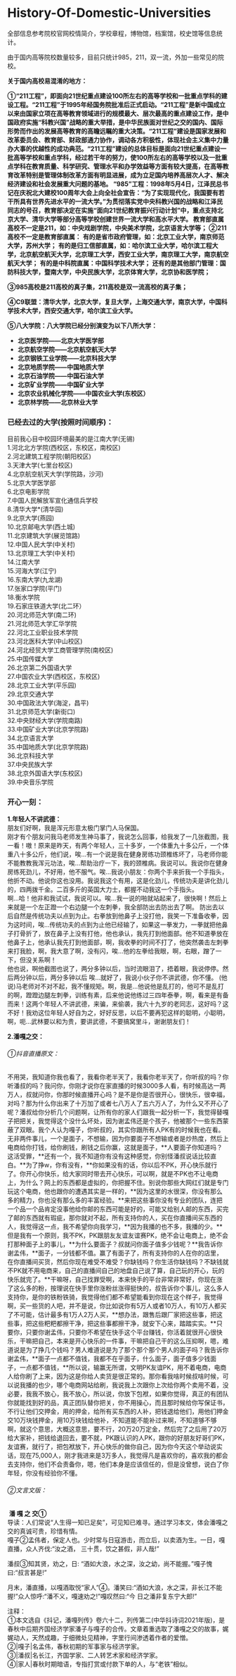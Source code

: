 #  History-Of-Domestic-Universities
全部信息参考院校官网校情简介，学校章程，博物馆，档案馆，校史馆等信息统计。

由于国内高等院校数量较多，目前只统计985，211，双一流，外加一些常见的院校。  

 **关于国内高校易混淆的地方：**

   **①“211工程”，即面向21世纪重点建设100所左右的高等学校和一批重点学科的建设工程。“211工程”于1995年经国务院批准后正式启动。“211工程”是新中国成立以来由国家立项在高等教育领域进行的规模最大、层次最高的重点建设工作，是中国政府实施“科教兴国”战略的重大举措，是中华民族面对世纪之交的国内、国际形势而作出的发展高等教育的高瞻远瞩的重大决策。“211工程”建设是国家发展和改革委员会、教育部、财政部通力协作，调动各方积极性，体现社会主义集中力量办大事的优越性的成功典范。“211工程”建设的总体目标是面向21世纪重点建设一批高等学校和重点学科，经过若干年的努力，使100所左右的高等学校以及一批重点学科在教育质量、科学研究、管理水平和办学效益等方面有较大提高，在高等教育改革特别是管理体制改革方面有明显进展，成为立足国内培养高层次人才、解决经济建设和社会发展重大问题的基地。
   “985”工程：1998年5月4日，江泽民总书记在庆祝北大建校100周年大会上向全社会宣告：“为了实现现代化，我国要有若干所具有世界先进水平的一流大学。”为贯彻落实党中央科教兴国的战略和江泽民同志的号召，教育部决定在实施“面向21世纪教育振兴行动计划”中，重点支持北京大学、清华大学等部分高等学校创建世界一流大学和高水平大学。
教育部直属高校不一定是211，如：中央戏剧学院，中央美术学院，北京语言大学等；**
**②211高校不一定是教育部直属：**
    **有的是省市政府管理，如：北京工业大学，南京师范大学，苏州大学；**
    **有的是归工信部直属，如：哈尔滨工业大学，哈尔滨工程大学，北京航空航天大学，北京理工大学，西安工业大学，南京理工大学，南京航空航天大学；**
    **有的是中科院直属：中国科学技术大学；**
    **还有的是其他部门管理：国防科技大学，暨南大学，中央民族大学，北京体育大学，北京协和医学院；**

**③985高校是211高校的真子集，211高校是双一流高校的真子集；**  

**④C9联盟：清华大学，北京大学，复旦大学，上海交通大学，南京大学，中国科学技术大学，西安交通大学，哈尔滨工业大学。**

**⑤八大学院：八大学院已经分别演变为以下八所大学：**

- **北京医学院——北京大学医学部**
- **北京航空学院——北京航空航天大学**
- **北京钢铁工业学院——北京科技大学**
- **北京地质学院——中国地质大学**
- **北京石油学院——中国石油大学**
- **北京矿业学院——中国矿业大学**
- **北京农业机械化学院——中国农业大学(东校区）**
- **北京林学院——北京林业大学**

### **已经去过的大学(按照时间顺序)：**  

目前我心目中校园环境最美的是江南大学(无锡)  
1.河北北方学院(西校区，东校区，南校区)  
2.河北建筑工程学院(朝阳校区)  
3.天津大学(七里台校区)  
4.北京航空航天大学(学院路，沙河)  
5.北京大学医学部  
6.北京电影学院  
7.中国人民解放军宣化通信兵学校  
8.清华大学*(清华园)  
9.北京大学(燕园)  
10.北京邮电大学(西土城)  
11.北京建筑大学(展览馆路)  
12.中国人民大学(中关村)  
13.北京理工大学(中关村)  
14.江南大学  
15.河海大学(江宁)  
16.东南大学(九龙湖)  
17.张家口学院(平门)  
18.衡水学院  
19.石家庄铁道大学(北二环）  
20.河北师范大学(南二环)   
21.河北师范大学汇华学院  
22.河北工业职业技术学院    
23.河北医科大学(中山校区)  
24.河北经贸大学工商管理学院(南校区)  
25.中国传媒大学  
26.北京第二外国语大学  
27.中国农业大学(西校区，东校区)  
28.北京工业大学(平乐园)  
29.北京交通大学  
30.中国政法大学(海淀，昌平)  
31.北京师范大学(新街口)  
32.中央财经大学(学院南路)  
33.中国矿业大学(北京学院路)  
34.北京语言大学  
35.中国地质大学(北京学院路)  
36.北京科技大学  
37.中央民族大学  
38.北京外国语大学(东校区)  
39.中央音乐学院  

### 开心一刻：

**1.年轻人不讲武德：**  
朋友们好啊，我是浑元形意太极门掌门人马保国。    
刚才有个朋友问我马老师发生神马事了，我说怎么回事，给我发了一几张截图，我一看！嗷！原来是昨天，有两个年轻人，三十多岁，一个体重九十多公斤，一个体重八十多公斤，他们说，唉…有一个说是我在健身房练功颈椎练坏了，马老师你能不能教教我浑元功法，唉…帮助治疗一下，我的颈椎病。我说可以。我说你在健身房练死劲儿，不好用，他不服气。唉...我说小朋友：你两个手来折我一个手指头，他折不动。他说你这也没用。我说我这个有用，这是化劲儿，传统功夫是讲化劲儿的，四两拨千金。二百多斤的英国大力士，都握不动我这一个手指头。  
啊…哈！他非和我试试，我说可以。唉…我一说的啪就站起来了，很快啊！然后上来就是一个左正蹬一个右边腿一个左刺拳，我全部防出去防出去了啊。 防出去以后自然是传统功夫以点到为止。右拳放到他鼻子上没打他，我笑一下准备收拳，因为这时间，唉...传统功夫的点到为止他已经输了，如果这一拳发力，一拳就把他鼻子打骨折了，放在鼻子上没有打他，他也承认，我先打到他面部。他不知道拳放在他鼻子上，他承认我先打到他面部，啊，我收拳的时间不打了，他突然袭击左刺拳来打我脸，啊，我大意了啊，没有闪，唉…他的左拳给我眼，啊，右眼，蹭了一下，但没关系啊！  
他也说，啊他截图也说了，两分多钟以后，当时流眼泪了，捂着眼，我说停停。然后两分钟以后，两分多钟以后 唉...就好了，我说小伙子你不讲武德，你不懂。 (他说)马老师对不对不起，我不懂规矩。啊，我是…他说他是乱打的，他可不是乱打的啊，蹬蹬边腿左刺拳，训练有素，后来他说他练过三四年泰拳，啊，看来是有备而来！这两个年轻人不讲武德，来骗，来偷袭，我六十九岁的老同志，这好吗？这不好！我劝这位年轻人好自为之，好好反思，以后不要再犯这样的聪明，小聪明，啊，呃…武林要以和为贵，要讲武德，不要搞窝里斗，谢谢朋友们！  

**2.潘嘎之交：**    

###### ①抖音直播原文：  

不用哭，我知道你我也看了，我看你老半天了，我看你老半天了，你听叔的吗？你听潘叔的吗？我问你，你刚才说你在家直播的时候3000多人看，有时候高达一两万人，叔就问你，你那时候直播开心吗？是不是你是否很开心，很快乐，很幸福，对吗？那为什么你出来了十万加了或者七八万人了五六万人了，为什么又不开心了呢？潘叔给你分析几个问题啊，让所有你的家人们跟我一起分析一下，我觉得替嘎子把把关，我觉得这个没什么坏处，因为谢孟伟还是个孩子，他被那个一些东西蒙蔽了双眼。我个人认为嘎子，你听叔的，其实你跟所有人PK有的时候我也在看。无非两件事儿，一个是面子，不想输，因为你要面子不想输或者是炒热度，然后上电商给你打钱，给你刷钱，刷钱之后你赢，这就是面子，**人要面子你知道吗？这活受罪，**还有一个，我不知道你有没有这种感觉，你别怪潘叔说话比较直白。**为了挣w，你有没有，**你如果没有的话，你以后不PK，开心快乐就行了。你开心你快乐，给大家同时带去开心快乐，可以啊，就是不PK也不让电商上，为什么？网上的东西都是虚拟的，你把握不住。别说你那些大网红们就是专门玩这个电商，他也跟你的遭遇其实是一样的，**因为这里的水很深，你没有那么多的精力，你也没有那么多的丰富经验。**来把这些事你没有专业的团队，连把一个品一个品肯定没事他给你邮的东西可能是好的，可能又给别人邮的东西，买完了邮的东西就有瑕疵，那你就对不起，所有支持你的人，买在你直播间买东西的人，我觉得这一点，我不希望你向我学习，**因为我播的也不多，我播的少。**但是我有一个原则，我不PK，PK跟朋友友谊友谊赛PK，绝不会让电商上，绝不会打那种面子上的事儿，**为什么要面子？叔就问你面子值多少钱呢？**我告诉你谢孟伟，**面子，一分钱都不值。赢了有面子了，所有支持你的人在你的店里，在你直播间买货，然后你现在难受不难受？你缺钱吗？你生活你缺钱吗？不缺钱就不PK就不用电商来，自己的直播间自己的地盘自己说了算，自己玩的开心，玩的快乐就完了。**干嘛呀，自己找罪受啊，本来快手的平台非常非常好，你现在涨了这么多的粉，按理说在快手里你涨粉丝涨得挺快的，叔告诉你个事儿，这么多人支持你，是你的铁粉铁骑，我觉得他们都不希望能看到你现在这个样子，我觉得啊，买一些货的人吧，并不是说，你比如说你有5万人或者10万人，有10万人都买了不可能，估计最多有1万人2万人买，**想办法，跟售后跟厂家把这些事，把这些事，把这些粑粑都擦干净，把这些事都擦干净，就安下心来，踏踏实实。**只要你，只要你谢孟伟，只要你不希望在快手这个平台赚钱，你活着就很开心很快乐，干嘛把自己，本来是开心快乐的一件事，干嘛把自己干的这么压抑啊，嗯，难道说是为了挣几个钱吗？男人难道说是为了那个那个那个男人的面子吗？我告诉你谢孟伟，**面子一点都不值钱，我都不在乎面子，什么面子，面子值多少钱面子，一点都不值钱，**所以说，输赢无所谓，文明PK友谊PK，用不着电商，电商人给你刷了上来，因为这是你给人卖货是很正常的。那你看我啥时候叔啥时候，可以说我播的也少，哪个电商网站给刷，我说我上次跟你上次给你两个卖用不着，没必要，我我不放心，我不放心，所以说，你放下包袱，如果你觉得，真正的有团队你就能找到好的品，真正团队替你把关，你不用操心，而且那时候给你写保证书，不行让他们交押金，用的押金，给所有买东西的人补，把钱退给他们，用他们押金交10万块钱押金，用10万块钱给他补，不知道能不能补过来啊，不知道够不够啊，就这个意思，大概这意思，要不行，20万20万定金，然后完了之后用了20万给大家补，把钱给退回去，要不就，PK跟认识的人PK，跟你的好朋友好哥们PK，友谊赛，就行了，把包袱放下，开心快乐的做你自己，因为你今天这个举动说实话，现在75,000人，刚才我进来是3万多人，我觉得凡是喜欢你的，喜欢我的都会去支持你，他们不会责备你，嗯，他们本身是应该信任的，但是没曾想，说白了你年轻，你没有经验你不懂。 



###### ②文言文版：    

​                                                                                  **潘 嘎 之 交①**   
导读：人们常说“人生得一知已足矣”，可见知已难寻。通过学习本文，体会潘嘎之交的真诚可贵，珍惜有情。  
嘎子②孟伟者，保定人也。少时常与日寇游击，而立后，以卖酒为生。一日，嘎直播，众人齐伐:“汝之酒， 三十贯，饮之甚假，非人哉!”  

潘叔③知其贤，劝之，日: “酒如大浪，水之深，汝之幼，尚不能握。”嘎子愧曰:“叔言甚是!”  

月末，潘直播，以嘎酒取悦“家人”④。潘笑曰:“酒如大浪，水之深，非长江不能握!”众人惊呼:“潘不义，嘎速劝之!”嘎叹然曰:“今 日之潘非复东宁大郎!”      

注释：  
①本文选自《抖记，潘嘎列传》卷六十二，列传第二(中华抖诗词2021年版)，是春秋中后期齐国经济学家潘子与嘎子的合传。文章着重选取了潘嘎之交的故事，娓娓动人，天然成趣，于细微处见精神，字里行间渗透着作者的爱憎。  
②|嘎子|名孟伟，春秋初期的军事家与经济学家。  
③|潘叔|名长江，齐国学家、二人转艺术家和经济学家。  
④|家人|春秋时期暗语，专指打赏或付款下单的人，与“老铁”相似。  



